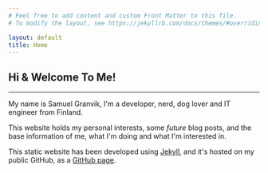 ```yaml
---
# Feel free to add content and custom Front Matter to this file.
# To modify the layout, see https://jekyllrb.com/docs/themes/#overriding-theme-defaults

layout: default
title: Home
---
```


## Hi & Welcome To Me! 
---
My name is Samuel Granvik, I'm a developer, nerd, dog lover and IT engineer from Finland.

This website holds my personal interests, some *future* blog posts, and the base information of me, what I'm doing and what I'm interested in.

This static website has been developed using [Jekyll](https://jekyllrb.com/), and it's hosted on my public GitHub, as a [GitHub page](https://pages.github.com/).